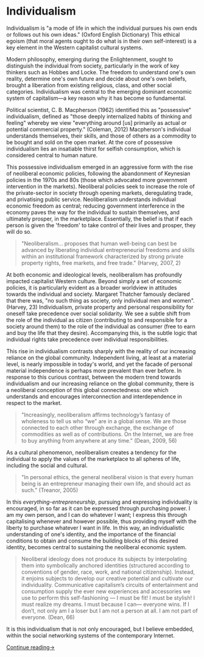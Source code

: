 # Individualism

Individualism is "a mode of life in which the individual pursues his own ends or follows out his own ideas." (Oxford English Dictionary) This ethical egoism (that moral agents ought to do what is in their own self-interest) is a key element in the Western capitalist cultural systems. 

Modern philosophy, emerging during the Enlightenment, sought to distinguish the individual from society, particularly in the work of key thinkers such as Hobbes and Locke. The freedom to understand one's own reality, determine one's own future and decide about one's own beliefs, brought a liberation from existing religious, class, and other social categories. Individualism was central to the emerging dominant economic system of capitalism—a key reason why it has become so fundamental.

Political scientist, C. B. Macpherson (1962) identified this as "possessive" individualism, defined as "those deeply internalized habits of thinking and feeling" whereby we view "everything around [us] primarily as actual or potential commercial property." (Coleman, 2012) Macpherson's individual understands themselves, their skills, and those of others as a commodity to be bought and sold on the open market. At the core of possessive individualism lies an insatiable thirst for selfish consumption, which is considered central to human nature.

This possessive individualism emerged in an aggressive form with the rise of neoliberal economic policies, following the abandonment of Keynesian policies in the 1970s and 80s (those which advocated more government intervention in the markets). Neoliberal policies seek to increase the role of the private-sector in society through opening markets, deregulating trade, and privatising public service. Neoliberalism understands individual economic freedom as central; reducing government interference in the economy paves the way for the individual to sustain themselves, and ultimately prosper, in the marketplace. Essentially, the belief is that if each person is given the 'freedom' to take control of their lives and prosper, they will do so.

> "Neoliberalism… proposes that human well-being can best be advanced by liberating individual entrepreneurial freedoms and skills within an institutional framework characterized by strong private property rights, free markets, and free trade." (Harvey, 2007, 2)

At both economic and ideological levels, neoliberalism has profoundly impacted capitalist Western culture. Beyond simply a set of economic policies, it is particularly evident as a broader worldview in attitudes towards the individual and society. Margaret Thatcher famously declared that there was, "no such thing as society, only individual men and women". (Harvey, 23) Individualism, private property and personal responsibility for oneself take precedence over social solidarity. We see a subtle shift from the role of the individual as citizen (contributing to and responsible for a society around them) to the role of the individual as consumer (free to earn and buy the life that they desire). Accompanying this, is the subtle logic that individual rights take precedence over individual responsibilities.

This rise in individualism contrasts sharply with the reality of our increasing reliance on the global community. Independent living, at least at a material level, is nearly impossible in today's world, and yet the facade of personal material independence is perhaps more prevalent than ever before. In response to this curious contrast, between the modern trend towards individualism and our increasing reliance on the global community, there is a neoliberal conception of this global connectedness: one which understands and encourages interconnection and interdependence in respect to the market. 

> "In­creas­ing­ly, neoliberalism af­firms tech­nol­o­gy’s fan­ta­sy of wholeness to tell us who “we” are in a glob­al sense. We are those con­nect­ed to each oth­er through ex­change, the ex­change of commodities as well as of con­tri­bu­tions. On the Internet, we are free to buy an­y­thing from an­y­where at any time." (Dean, 2009, 56) 

As a cultural phenomenon, neoliberalism creates a tendency for the individual to apply the values of the marketplace to all spheres of life, including the social and cultural.

> "In personal ethics, the general neoliberal vision is that every human being is an entrepreneur managing their own life, and should act as such." (Treanor, 2005)

In this *everything-entrepreneurship*, pursuing and expressing individuality is encouraged, in so far as it can be expressed through purchasing power. I am my own person, and I can do whatever I want; I express this through capitalising whenever and however possible, thus providing myself with the liberty to purchase whatever I want in life. In this way, an individualistic understanding of one's identity, and the importance of the financial conditions to obtain and consume the building blocks of this desired identity, becomes central to sustaining the neoliberal economic system.

> Neoliberal ideology does not produce its subjects by interpolating them into symbolically anchored identities (structured according to conventions of gender, race, work, and national citizenship). Instead, it enjoins subjects to develop our creative potential and cultivate our individuality. Communicative capitalism’s circuits of entertainment and consumption supply the ever new experiences and accessories we use to perform this self-fashioning — I must be fit! I must be stylish! I must realize my dreams. I must because I can— everyone wins. If I don’t, not only am I a loser but I am not a person at all. I am not part of everyone. (Dean, 66)

It is this individualism that is not only encouraged, but I believe embedded, within the social networking systems of the contemporary Internet.

[Continue reading&rarr;](Thesis%20Paper%20-%20Part%20III%20-%20Strategies.md#readme)